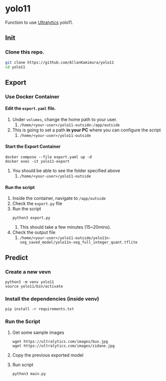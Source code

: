 # yolo11
Function to use [Ultralytics](https://github.com/ultralytics/ultralytics/tree/main) yolo11.

## Init

### Clone this repo.
```bash
git clone https://github.com/AllanKamimura/yolo11
cd yolo11
```

## Export

### Use Docker Container

#### Edit the `export.yaml` file.
1. Under `volumes`, change the home path to your user.
    1. `/home/<your-user>/yolo11-outside:/app/outside`
2. This is going to set a path **in your PC** where you can configure the script
    1. `/home/<your-user>/yolo11-outside`
   
#### Start the Export Container
```
docker compose --file export.yaml up -d
docker exec -it yolo11-export
```

1. You should be able to see the folder specified above
    1.  `/home/<your-user>/yolo11-outside`


#### Run the script
1. Inside the container, navigate to `/app/outside`
2. Check the `export.py` file
3. Run the script
    ```shell
    python3 export.py
    ```
    1. This should take a few minutes (15~20mins).
4. Check the output file
    1. `/home/<your-user>/yolo11-outside/yolo11n-seg_saved_model/yolo11n-seg_full_integer_quant.tflite`

## Predict

### Create a new vevn

```shell
python3 -m venv yolo11
source yolo11/bin/activate
```

### Install the dependencies (inside venv)

```shell
pip install -r requirements.txt
```

### Run the Script

1. Get some sample images

    ```shell
    wget https://ultralytics.com/images/bus.jpg
    wget https://ultralytics.com/images/zidane.jpg
    ```

1. Copy the previous exported model

1. Run script

    ```shell
    python3 main.py
    ```